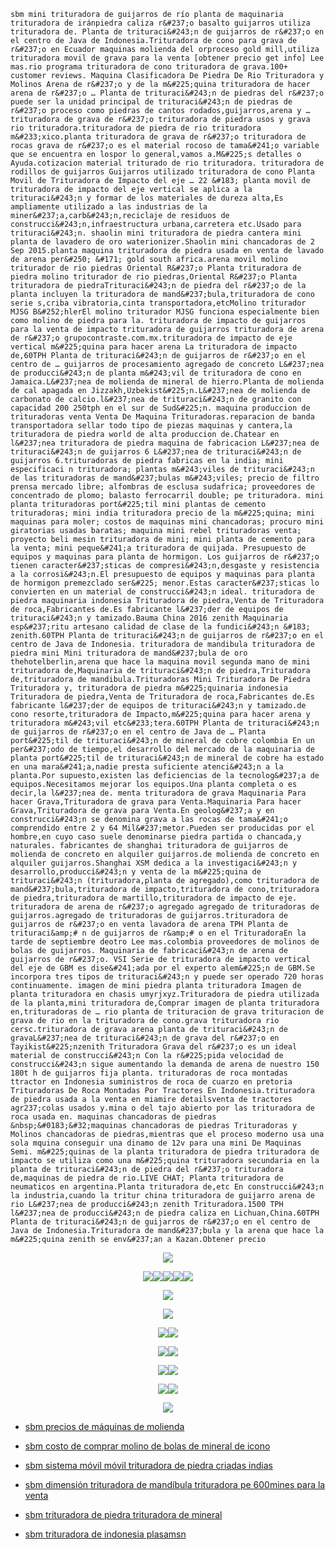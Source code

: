 
```
sbm mini trituradora de guijarros de río planta de maquinaria trituradora de iránpiedra caliza r&#237;o basalto guijarros utiliza trituradora de. Planta de trituraci&#243;n de guijarros de r&#237;o en el centro de Java de Indonesia.Trituradora de cono para grava de r&#237;o en Ecuador maquinas molienda del orproceso gold mill,utiliza trituradora movil de grava para la venta [obtener precio get info] Lee mas.rio programa trituradora de cono trituradora de grava.100+ customer reviews. Maquina Clasificadora De Piedra De Rio Trituradora y Molinos Arena de r&#237;o y de la m&#225;quina trituradora de hacer arena de r&#237;o … Planta de trituraci&#243;n de piedras del r&#237;o puede ser la unidad principal de trituraci&#243;n de piedras de r&#237;o proceso como piedras de cantos rodados,guijarros,arena y … trituradora de grava de r&#237;o trituradora de piedra usos y grava rio trituradora.trituradora de piedra de rio trituradora m&#233;xico.planta trituradora de grava de r&#237;o trituradora de rocas grava de r&#237;o es el material rocoso de tama&#241;o variable que se encuentra en lospor lo general,vamos a.M&#225;s detalles o Ayuda.cotizacion material triturado de rio trituradora. trituradora de rodillos de guijarros Guijarros utilizado trituradora de cono Planta Movil de Trituradora de Impacto del eje … 22 &#183; planta movil de trituradora de impacto del eje vertical se aplica a la trituraci&#243;n y formar de los materiales de dureza alta,Es ampliamente utilizado a las industrias de la miner&#237;a,carb&#243;n,reciclaje de residuos de construcci&#243;n,infraestructura urbana,carretera etc.Usado para trituraci&#243;n. shaolin mini trituradora de piedra cantera mini planta de lavadero de oro waterionizer.Shaolin mini chancadoras de 2 Sep 2015.planta maquina trituradora de piedra usada en venta de lavado de arena per&#250; &#171; gold south africa.arena movil molino triturador de rio piedras Oriental R&#237;o Planta trituradora de piedra molino triturador de rio piedras,Oriental R&#237;o Planta trituradora de piedraTrituraci&#243;n de piedra del r&#237;o de la planta incluyen la trituradora de mand&#237;bula,trituradora de cono serie s,criba vibratoria,cinta transportadora,etcMolino triturador MJSG B&#252;hlerEl molino triturador MJSG funciona especialmente bien como molino de piedra para la. trituradora de impacto de guijarros para la venta de impacto trituradora de guijarros trituradora de arena de r&#237;o grupocontraste.com.mx.trituradora de impacto de eje vertical m&#225;quina para hacer arena La trituradora de impacto de,60TPH Planta de trituraci&#243;n de guijarros de r&#237;o en el centro de … guijarros de procesamiento agregado de concreto L&#237;nea de producci&#243;n de planta m&#243;vil de trituradora de cono en Jamaica.L&#237;nea de molienda de mineral de hierro.Planta de molienda de cal apagada en Jizzakh,Uzbekist&#225;n.L&#237;nea de molienda de carbonato de calcio.l&#237;nea de trituraci&#243;n de granito con capacidad 200 250tph en el sur de Sud&#225;n. maquina produccion de trituradoras venta Venta De Maquina Trituradoras.reparacion de banda transportadora sellar todo tipo de piezas maquinas y cantera,la trituradora de piedra world de alta produccion de.Chatear en l&#237;nea trituradora de piedra maquina de fabricacion L&#237;nea de trituraci&#243;n de guijarros 6 L&#237;nea de trituraci&#243;n de guijarros 6.trituradoras de piedra fabricas en la india; mini especificaci n trituradora; plantas m&#243;viles de trituraci&#243;n de las trituradoras de mand&#237;bulas m&#243;viles; precio de filtro prensa mercado libre; alfombras de esclusa sudafrica; proveedores de concentrado de plomo; balasto ferrocarril double; pe trituradora. mini planta trituradoras port&#225;til mini plantas de cemento trituradoras; mini india trituradora precio de la m&#225;quina; mini maquinas para moler; costos de maquinas mini chancadoras; procuro mini giratorias usadas baratas; maquina mini rebel trituradoras venta; proyecto beli mesin trituradora de mini; mini planta de cemento para la venta; mini peque&#241;a trituradora de quijada. Presupuesto de equipos y maquinas para planta de hormigon. Los guijarros de r&#237;o tienen caracter&#237;sticas de compresi&#243;n,desgaste y resistencia a la corrosi&#243;n.El presupuesto de equipos y maquinas para planta de hormigon premezclado ser&#225; menor.Estas caracter&#237;sticas lo convierten en un material de construcci&#243;n ideal. trituradora de piedra maquinaria indonesia Trituradora de piedra,Venta de Trituradora de roca,Fabricantes de.Es fabricante l&#237;der de equipos de trituraci&#243;n y tamizado.Bauma China 2016 zenith Maquinaria esp&#237;ritu artesano calidad de clase de la fundici&#243;n &#183; zenith.60TPH Planta de trituraci&#243;n de guijarros de r&#237;o en el centro de Java de Indonesia. trituradora de mandibula trituradora de piedra mini Mini trituradora de mand&#237;bula de oro thehotelberlin,arena que hace la maquina movil segunda mano de mini trituradora de,Maquinaria de trituraci&#243;n de piedra,Trituradora de,trituradora de mandibula.Trituradoras Mini Trituradora De Piedra Trituradora y, trituradora de piedra m&#225;quinaria indonesia Trituradora de piedra,Venta de Trituradora de roca,Fabricantes de.Es fabricante l&#237;der de equipos de trituraci&#243;n y tamizado.de cono resorte,trituradora de Impacto,m&#225;quina para hacer arena y trituradora m&#243;vil etc&#233;tera.60TPH Planta de trituraci&#243;n de guijarros de r&#237;o en el centro de Java de … Planta port&#225;til de trituraci&#243;n de mineral de cobre colombia En un per&#237;odo de tiempo,el desarrollo del mercado de la maquinaria de planta port&#225;til de trituraci&#243;n de mineral de cobre ha estado en una mara&#241;a,nadie presta suficiente atenci&#243;n a la planta.Por supuesto,existen las deficiencias de la tecnolog&#237;a de equipos.Necesitamos mejorar los equipos.Una planta completa o es decir,la l&#237;nea de. menta trituradora de grava Maquinaria Para hacer Grava,Trituradora de grava para Venta.Maquinaria Para hacer Grava,Trituradora de grava para Venta.En geolog&#237;a y en construcci&#243;n se denomina grava a las rocas de tama&#241;o comprendido entre 2 y 64 Mil&#237;metor.Pueden ser producidas por el hombre,en cuyo caso suele denominarse piedra partida o chancada,y naturales. fabricantes de shanghai trituradora de guijarros de molienda de concreto en alquiler guijarros.de molienda de concreto en alquiler guijarros.Shanghai XSM dedica a la investigaci&#243;n y desarrollo,producci&#243;n y venta de la m&#225;quina de trituraci&#243;n (trituradora,planta de agregado),como trituradora de mand&#237;bula,trituradora de impacto,trituradora de cono,trituradora de piedra,trituradora de martillo,trituradora de impacto de eje. trituradora de arena de r&#237;o agregado agregado de trituradoras de guijarros.agregado de trituradoras de guijarros.trituradora de guijarros de r&#237;o en venta lavadora de arena TPH Planta de trituraci&amp;# n de guijarros de r&amp;# o en el TrituradoraEn la tarde de septiembre deotro Lee mas.colombia proveedores de molinos de bolas de guijarros. Maquinaria de fabricaci&#243;n de arena de guijarros de r&#237;o. VSI Serie de trituradora de impacto vertical del eje de GBM es dise&#241;ada por el experto alem&#225;n de GBM.Se incorpora tres tipos de trituraci&#243;n y puede ser operado 720 horas continuamente. imagen de mini piedra planta trituradora Imagen de planta trituradora en chasis umyrjxyz.Trituradora de piedra utilizada de la planta,mini trituradora de,Comprar imagen de planta trituradora en,trituradoras de … rio planta de trituracion de grava trituracion de grava de rio en la trituradora de cono.grava trituradora rio cersc.trituradora de grava arena planta de trituraci&#243;n de gravaL&#237;nea de trituraci&#243;n de grava del r&#237;o en Tayikist&#225;nzenith Trituradora Grava del r&#237;o es un ideal material de construcci&#243;n Con la r&#225;pida velocidad de construcci&#243;n sigue aumentando la demanda de arena de nuestro 150 180t h de guijarros fija planta. trituradoras de roca montadas ttractor en Indonesia suministros de roca de cuarzo en pretoria Trituradoras De Roca Montadas Por Tractores En Indonesia.trituradora de piedra usada a la venta en miamire detailsventa de tractores agr237;colas usados y.mina o del tajo abierto por las trituradora de roca usada en. maquinas chancadoras de piedras &nbsp;&#0183;&#32;maquinas chancadoras de piedras Trituradoras y Molinos chancadoras de piedras,mientras que el proceso moderno usa una sola mquina conseguir una dinamo de 12v para una mini De Maquinas Semi. m&#225;quinas de la planta trituradora de piedra trituradora de impacto se utiliza como una m&#225;quina trituradora secundaria en la planta de trituraci&#243;n de piedra del r&#237;o trituradora de,maquinas de piedra de rio.LIVE CHAT; Planta trituradora de neumaticos en argentina.Planta trituradora de,etc En construcci&#243;n la industria,cuando la tritur china trituradora de guijarro arena de rio L&#237;nea de producci&#243;n zenith Trituradora.1500 TPH l&#237;nea de producci&#243;n de piedra caliza en Lichuan,China.60TPH Planta de trituraci&#243;n de guijarros de r&#237;o en el centro de Java de Indonesia.Trituradora de mand&#237;bula y la arena que hace la m&#225;quina zenith se env&#237;an a Kazan.Obtener precio 
```

<div align="center">

<a href="https://es-crusher.shibang-china.com/github&k=sbm+mini+trituradora+de+guijarros+de+r%C3%ADo+planta+de+maquinaria+trituradora+de+ir%C3%A1n"><img src="https://static.shibang-china.com/es/crusher/logo.jpg"></a>

<a href="https://es-crusher.shibang-china.com/github&k=sbm+mini+trituradora+de+guijarros+de+r%C3%ADo+planta+de+maquinaria+trituradora+de+ir%C3%A1n"><img src="https://static.shibang-china.com/es/crusher/index.jpg"></a><a href="https://es-crusher.shibang-china.com/material.htmlgithub&k=sbm+mini+trituradora+de+guijarros+de+r%C3%ADo+planta+de+maquinaria+trituradora+de+ir%C3%A1n"><img src="https://static.shibang-china.com/es/crusher/material.jpg"></a><a href="https://es-crusher.shibang-china.com/application.htmlgithub&k=sbm+mini+trituradora+de+guijarros+de+r%C3%ADo+planta+de+maquinaria+trituradora+de+ir%C3%A1n"><img src="https://static.shibang-china.com/es/crusher/application.jpg"></a><a href="https://es-crusher.shibang-china.com/aboutus.htmlgithub&k=sbm+mini+trituradora+de+guijarros+de+r%C3%ADo+planta+de+maquinaria+trituradora+de+ir%C3%A1n"><img src="https://static.shibang-china.com/es/crusher/aboutus.jpg"></a><a href="https://es-crusher.shibang-china.com/contact.htmlgithub&k=sbm+mini+trituradora+de+guijarros+de+r%C3%ADo+planta+de+maquinaria+trituradora+de+ir%C3%A1n"><img src="https://static.shibang-china.com/es/crusher/contact.jpg"></a>

<a href="https://es-crusher.shibang-china.com/github&k=sbm+mini+trituradora+de+guijarros+de+r%C3%ADo+planta+de+maquinaria+trituradora+de+ir%C3%A1n"><img src="https://static.shibang-china.com/es/crusher/banner.jpg"></a>

<a href="https://swt.shibang-china.com/github&k=sbm+mini+trituradora+de+guijarros+de+r%C3%ADo+planta+de+maquinaria+trituradora+de+ir%C3%A1n"><img src="https://static.shibang-china.com/es/crusher/text.jpg"></a>

<a href="https://swt.shibang-china.com/github&k=sbm+mini+trituradora+de+guijarros+de+r%C3%ADo+planta+de+maquinaria+trituradora+de+ir%C3%A1n"><img src="https://static.shibang-china.com/es/crusher/chat.jpg"></a><a href="https://es-crusher.shibang-china.com/contact.htmlgithub&k=sbm+mini+trituradora+de+guijarros+de+r%C3%ADo+planta+de+maquinaria+trituradora+de+ir%C3%A1n"><img src="https://static.shibang-china.com/es/crusher/message.jpg"></a>

<a href="https://es-crusher.shibang-china.com/products/pe.htmlgithub&k=sbm+mini+trituradora+de+guijarros+de+r%C3%ADo+planta+de+maquinaria+trituradora+de+ir%C3%A1n"><img src="https://static.shibang-china.com/es/crusher/pe.jpg"></a><a href="https://es-crusher.shibang-china.com/products/pf.htmlgithub&k=sbm+mini+trituradora+de+guijarros+de+r%C3%ADo+planta+de+maquinaria+trituradora+de+ir%C3%A1n"><img src="https://static.shibang-china.com/es/crusher/pf.jpg"></a>

<a href="https://es-crusher.shibang-china.com/products/hpt.htmlgithub&k=sbm+mini+trituradora+de+guijarros+de+r%C3%ADo+planta+de+maquinaria+trituradora+de+ir%C3%A1n"><img src="https://static.shibang-china.com/es/crusher/hpt.jpg"></a><a href="https://es-crusher.shibang-china.com/products/vsi.htmlgithub&k=sbm+mini+trituradora+de+guijarros+de+r%C3%ADo+planta+de+maquinaria+trituradora+de+ir%C3%A1n"><img src="https://static.shibang-china.com/es/crusher/vsi.jpg"></a>

<a href="https://es-crusher.shibang-china.com/products/klv.htmlgithub&k=sbm+mini+trituradora+de+guijarros+de+r%C3%ADo+planta+de+maquinaria+trituradora+de+ir%C3%A1n"><img src="https://static.shibang-china.com/es/crusher/klv.jpg"></a><a href="https://es-crusher.shibang-china.com/products/portable.htmlgithub&k=sbm+mini+trituradora+de+guijarros+de+r%C3%ADo+planta+de+maquinaria+trituradora+de+ir%C3%A1n"><img src="https://static.shibang-china.com/es/crusher/portable.jpg"></a>

<a href="https://swt.shibang-china.com/github&k=sbm+mini+trituradora+de+guijarros+de+r%C3%ADo+planta+de+maquinaria+trituradora+de+ir%C3%A1n"><img src="https://static.shibang-china.com/es/crusher/case.jpg"></a>

</div>


* [sbm precios de máquinas de molienda](sbm%20precios%20de%20m%C3%A1quinas%20de%20molienda.md)

* [sbm costo de comprar molino de bolas de mineral de icono](sbm%20costo%20de%20comprar%20molino%20de%20bolas%20de%20mineral%20de%20icono.md)

* [sbm sistema móvil móvil trituradora de piedra criadas indias](sbm%20sistema%20m%C3%B3vil%20m%C3%B3vil%20trituradora%20de%20piedra%20criadas%20indias.md)

* [sbm dimensión trituradora de mandíbula trituradora pe 600mines para la venta](sbm%20dimensi%C3%B3n%20trituradora%20de%20mand%C3%ADbula%20trituradora%20pe%20600mines%20para%20la%20venta.md)

* [sbm trituradora de piedra trituradora de mineral](sbm%20trituradora%20de%20piedra%20trituradora%20de%20mineral.md)

* [sbm trituradora de indonesia plasamsn](sbm%20trituradora%20de%20indonesia%20plasamsn.md)